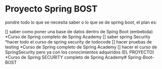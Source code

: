 # Proyecto Spring BOST 

pondre todo lo que se necesita saber o lo que se de spring boot, el plan es:

[] saber como poner una base de datos dentro de Sping Boot (embebida) *Curso de Spring completo de Spring Academy
[] saber spring Security *hacer todo el curso de spring security de todocode
[] hacer pruebas de testing *Curso de Spring completo de Spring Academy
[] hacer el curso de SpringSecurity pero ya con los conocimientos adquiridos (EL PROYECTO) *Curso de Spring SECURITY completo de Spring Academy# Spring-Boot-BOST
